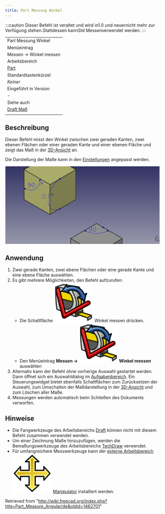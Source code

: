 ```yaml
---
title: Part Messung Winkel
---
```


:::caution
Dieser Befehl ist veraltet und wird in1.0 und neuernicht mehr zur Verfügung stehen.Stattdessen kannStd Messenverwendet werden.
:::

|                                                       |
| ----------------------------------------------------- |
| Part Messung Winkel                                   |
| Menüeintrag                                           |
| Messen → Winkel messen                                |
| Arbeitsbereich                                        |
| [Part](/Part_Workbench/de "Part Workbench/de")        |
| Standardtastenkürzel                                  |
| _Keiner_                                              |
| Eingeführt in Version                                 |
| -                                                     |
| Siehe auch                                            |
| [Draft Maß](/Draft_Dimension/de "Draft Dimension/de") |
|                                                       |

## Beschreibung

Dieser Befehl misst den Winkel zwischen zwei geraden Kanten, zwei ebenen Flächen oder einer geraden Kante und einer ebenen Fläche und zeigt das Maß in der [3D-Ansicht](/3D_view/de "3D view/de") an.

Die Darstellung der Maße kann in den [Einstellungen](/PartDesign_Preferences/de#Messen "PartDesign Preferences/de") angepasst werden.

![](/src/assets/images/MeasureAngular1.PNG)

## Anwendung

1. Zwei gerade Kanten, zwei ebene Flächen oder eine gerade Kante und eine ebene Fläche auswählen.
2. Es gibt mehrere Möglichkeiten, den Befehl aufzurufen:
   - Die Schaltfläche ![](/src/assets/images/Part_Measure_Angular.svg) Winkel messen drücken.
   - Den Menüeintrag **Messen → ![](/src/assets/images/Part_Measure_Angular.svg) Winkel messen** auswählen
3. Alternativ kann der Befehl ohne vorherige Auswahl gestartet werden. Dann öffnet sich ein Auswahldialog im [Aufgabenbereich](/Task_panel/de "Task panel/de"). Ein Steuerungswidget bietet ebenfalls Schaltflächen zum Zurücksetzen der Auswahl, zum Umschalten der Maßdarstellung in der [3D-Ansicht](/3D_view/de "3D view/de") und zum Löschen aller Maße.
4. Messungen werden automatisch beim Schließen des Dokuments verworfen.

## Hinweise

- Die Fangwerkzeuge des Arbeitsbereichs [Draft](/Draft_Workbench/de "Draft Workbench/de") können nicht mit diesem Befehl zusammen verwendet werden.
- Um einer Zeichnung Maße hinzuzufügen, werden die Bemaßungswerkzeuge des Arbeitsbereichs [TechDraw](/TechDraw_Workbench/de "TechDraw Workbench/de") verwendet.
- Für umfangreichere Messwerkzeuge kann der [externe Arbeitsbereich](/External_workbenches/de "External workbenches/de") ![](/src/assets/images/Manipulator_workbench_icon.svg) [Manipulator](/Manipulator_Workbench/de "Manipulator Workbench/de") installiert werden.

Retrieved from "<http://wiki.freecad.org/index.php?title=Part_Measure_Angular/de&oldid=1462701>"

